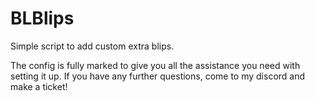 # BLBlips
Simple script to add custom extra blips.

The config is fully marked to give you all the assistance you need with setting it up. If you have any further questions, come to my discord and make a ticket!
